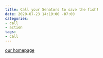 ```yaml
---
title: Call your Senators to save the fish!
date: 2020-07-23 14:19:00 -07:00
categories:
- call
- action
tags:
- call
---
```


[our homepage](https://indivisibleberkeley.org)